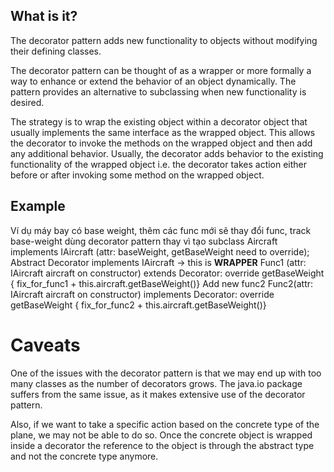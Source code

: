 ## What is it?

The decorator pattern adds new functionality to objects without modifying their defining classes.

The decorator pattern can be thought of as a wrapper or more formally a way to enhance or extend the behavior of an object dynamically. The pattern provides an alternative to subclassing when new functionality is desired.

The strategy is to wrap the existing object within a decorator object that usually implements the same interface as the wrapped object. This allows the decorator to invoke the methods on the wrapped object and then add any additional behavior. Usually, the decorator adds behavior to the existing functionality of the wrapped object i.e. the decorator takes action either before or after invoking some method on the wrapped object.

## Example

Ví dụ máy bay có base weight, thêm các func mới sẽ thay đổi func, track base-weight dùng decorator pattern thay vì tạo subclass
Aircraft implements IAircraft (attr: baseWeight, getBaseWeight need to override);
Abstract Decorator implements IAircraft -> this is **WRAPPER**
Func1 (attr: IAircraft aircraft on constructor) extends Decorator: override getBaseWeight { fix_for_func1 + this.aircraft.getBaseWeight()}
Add new func2
Func2(attr: IAircraft aircraft on constructor) implements Decorator: override getBaseWeight { fix_for_func2 + this.aircraft.getBaseWeight()}

# Caveats

One of the issues with the decorator pattern is that we may end up with too many classes as the number of decorators grows. The java.io package suffers from the same issue, as it makes extensive use of the decorator pattern.

Also, if we want to take a specific action based on the concrete type of the plane, we may not be able to do so. Once the concrete object is wrapped inside a decorator the reference to the object is through the abstract type and not the concrete type anymore.
